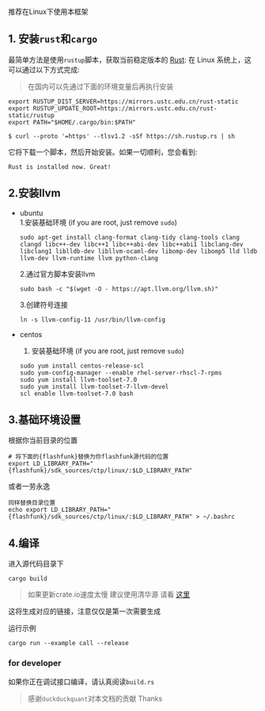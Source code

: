 推荐在Linux下使用本框架 

## 1. 安装`rust`和`cargo` 
最简单方法是使用`rustup`脚本，获取当前稳定版本的 [Rust](https://www.rust-lang.org/):
在 Linux 系统上，这可以通过以下方式完成:

> 在国内可以先通过下面的环境变量后再执行安装 
```
export RUSTUP_DIST_SERVER=https://mirrors.ustc.edu.cn/rust-static
export RUSTUP_UPDATE_ROOT=https://mirrors.ustc.edu.cn/rust-static/rustup
export PATH="$HOME/.cargo/bin:$PATH"
```

```console
$ curl --proto '=https' --tlsv1.2 -sSf https://sh.rustup.rs | sh
```


它将下载一个脚本，然后开始安装。如果一切顺利，您会看到:

```console
Rust is installed now. Great!
```

## 2.安装llvm 
+ ubuntu  
    1.安装基础环境  (if you are root, just remove `sudo`)
    ```
    sudo apt-get install clang-format clang-tidy clang-tools clang clangd libc++-dev libc++1 libc++abi-dev libc++abi1 libclang-dev libclang1 liblldb-dev libllvm-ocaml-dev libomp-dev libomp5 lld lldb llvm-dev llvm-runtime llvm python-clang
    ```
    
    2.通过官方脚本安装llvm
    
    ```
    sudo bash -c "$(wget -O - https://apt.llvm.org/llvm.sh)"
    ```
    
    3.创建符号连接 
    ```
    ln -s llvm-config-11 /usr/bin/llvm-config
    ```
  
+ centos   
    1. 安装基础环境 (if you are root, just remove `sudo`)
    ```
    sudo yum install centos-release-scl
    sudo yum-config-manager --enable rhel-server-rhscl-7-rpms
    sudo yum install llvm-toolset-7.0
    sudo yum install llvm-toolset-7-llvm-devel
    scl enable llvm-toolset-7.0 bash
    ```
    


## 3.基础环境设置 
根据你当前目录的位置
```
# 将下面的{flashfunk}替换为你flashfunk源代码的位置 
export LD_LIBRARY_PATH="{flashfunk}/sdk_sources/ctp/linux/:$LD_LIBRARY_PATH"
```
或者一劳永逸
```
同样替换目录位置
echo export LD_LIBRARY_PATH="{flashfunk}/sdk_sources/ctp/linux/:$LD_LIBRARY_PATH" > ~/.bashrc
```

## 4.编译 
进入源代码目录下
```
cargo build 
```
> 如果更新crate.io速度太慢 建议使用清华源 
> 请看 [这里](https://mirrors.tuna.tsinghua.edu.cn/help/crates.io-index.git/)


这将生成对应的链接，注意仅仅是第一次需要生成

运行示例
```
cargo run --example call --release 
```

### for developer

如果你正在调试接口编译，请认真阅读`build.rs`


> 感谢`duckduckquant`对本文档的贡献 Thanks 
